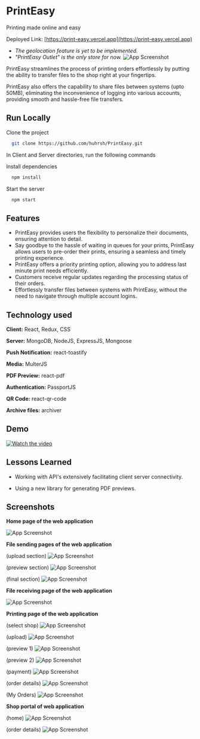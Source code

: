 
# PrintEasy

Printing made online and easy

Deployed Link: [https://print-easy.vercel.app](https://print-easy.vercel.app)

- _The geolocation feature is yet to be implemented._
- _"PrintEasy Outlet" is the only store for now._
![App Screenshot](https://res.cloudinary.com/dddnk0dcn/image/upload/v1706857955/Screenshot_329_rjqyjo.png?text=Home+Page)

PrintEasy streamlines the process of printing orders effortlessly by putting the ability to transfer files to the shop right at your fingertips.

PrintEasy also offers the capability to share files between systems (upto 50MB), eliminating the inconvenience of logging into various accounts, providing smooth and hassle-free file transfers.
## Run Locally

Clone the project

```bash
  git clone https://github.com/huhrsh/PrintEasy.git
```

In Client and Server directories, run the following commands

Install dependencies

```bash
  npm install
```

Start the server

```bash
  npm start
```

## Features

- PrintEasy provides users the flexibility to personalize their documents, ensuring attention to detail.
- Say goodbye to the hassle of waiting in queues for your prints, PrintEasy allows users to pre-order their prints, ensuring a seamless and timely printing experience.
- PrintEasy offers a priority printing option, allowing you to address last minute print needs efficiently.
- Customers receive regular updates regarding the processing status of their orders.
- Effortlessly transfer files between systems with PrintEasy, without the need to navigate through multiple account logins.

## Technology used

**Client:** React, Redux, CSS

**Server:** MongoDB, NodeJS, ExpressJS, Mongoose

**Push Notification:** react-toastify

**Media:** MulterJS

**PDF Preview:** react-pdf

**Authentication:** PassportJS

**QR Code:** react-qr-code

**Archive files:** archiver




## Demo

[![Watch the video](https://res.cloudinary.com/dddnk0dcn/image/upload/v1706857955/Screenshot_329_rjqyjo.png)](https://www.loom.com/share/f10c5fb0f50a49e6b9066bdbc1e44c91?sid=6110a50b-7574-4589-be5e-6379a96ff603)


## Lessons Learned

- Working with API's extensively facilitating client server connectivity.

- Using a new library for generating PDF previews.


## Screenshots


**Home page of the web application**

![App Screenshot](https://res.cloudinary.com/dddnk0dcn/image/upload/v1706857955/Screenshot_329_rjqyjo.png?text=Home+Page)


**File sending pages of the web application**

(upload section)
![App Screenshot](https://res.cloudinary.com/dddnk0dcn/image/upload/v1706858145/Screenshot_2024-02-02_124456_d7jqq5.png?text=Send+Page)

(preview section)
![App Screenshot](https://res.cloudinary.com/dddnk0dcn/image/upload/v1706858380/Screenshot_2024-02-02_124928_nhrdst.png?text=Send+Page)

(final section)
![App Screenshot](https://res.cloudinary.com/dddnk0dcn/image/upload/v1706858278/Screenshot_330_wvclsi.png?text=Send+Page+End)


**File receiving page of the web application**

![App Screenshot](https://res.cloudinary.com/dddnk0dcn/image/upload/v1706858600/Screenshot_2024-02-02_125225_h4th8o.png?text=Receive+Page)


**Printing page of the web application**

(select shop)
![App Screenshot](https://res.cloudinary.com/dddnk0dcn/image/upload/v1706858966/Screenshot_332_jtnz7i.png?text=Print+Select+Page)


(upload)
![App Screenshot](https://res.cloudinary.com/dddnk0dcn/image/upload/v1706858966/Screenshot_2024-02-02_125602_ltomoj.png?text=Print+Upload+Page)


(preview 1)
![App Screenshot](https://res.cloudinary.com/dddnk0dcn/image/upload/v1706858966/Screenshot_2024-02-02_125618_lgcbn4.png?text=Print+Preview+Page+1)


(preview 2)
![App Screenshot](https://res.cloudinary.com/dddnk0dcn/image/upload/v1706858966/Screenshot_2024-02-02_125630_rhbthw.png?text=Print+Preview+Page+2)


(payment)
![App Screenshot](https://res.cloudinary.com/dddnk0dcn/image/upload/v1706858966/Screenshot_2024-02-02_125639_pplaxs.png?text=Print+Payment+Page)


(order details)
![App Screenshot](https://res.cloudinary.com/dddnk0dcn/image/upload/v1706858966/Screenshot_2024-02-02_125648_pjvvm9.png?text=Print+Order+Details+Page)


(My Orders)
![App Screenshot](https://res.cloudinary.com/dddnk0dcn/image/upload/v1706858965/Screenshot_334_sm3njm.png?text=My+Orders+Page)

**Shop portal of web application**

(home)
![App Screenshot](https://res.cloudinary.com/dddnk0dcn/image/upload/v1706858966/Screenshot_333_clsmcf.png?text=Shop+Home+Page)


(order details)
![App Screenshot](https://res.cloudinary.com/dddnk0dcn/image/upload/v1706858966/Screenshot_335_npdwbp.png?text=Shop+Order+Details)



